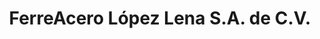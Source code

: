 ---
title: "FerreAcero López Lena S.A. de C.V."
url: /el-espinal/ferreacero-lopez-lena-s-a-de-c-v/
shop: hardware
---